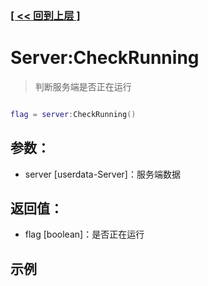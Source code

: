 ### [[ << 回到上层 ]](index.md)

# Server:CheckRunning

> 判断服务端是否正在运行

```lua

flag = server:CheckRunning()

```

## 参数：

+ server [userdata-Server]：服务端数据

## 返回值：

+ flag [boolean]：是否正在运行

## 示例

```lua

```